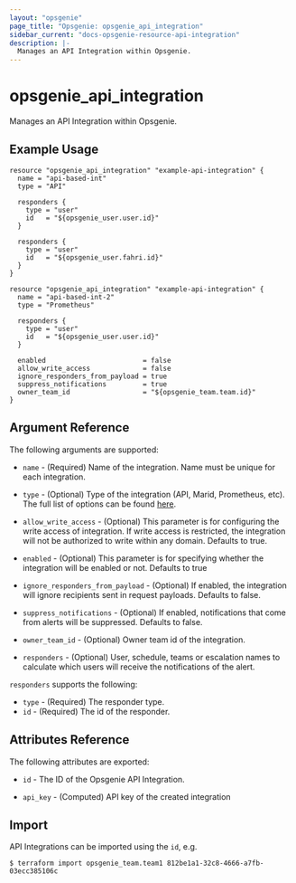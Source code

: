 ```yaml
---
layout: "opsgenie"
page_title: "Opsgenie: opsgenie_api_integration"
sidebar_current: "docs-opsgenie-resource-api-integration"
description: |-
  Manages an API Integration within Opsgenie.
---
```


# opsgenie_api_integration

Manages an API Integration within Opsgenie.

## Example Usage

```hcl
resource "opsgenie_api_integration" "example-api-integration" {
  name = "api-based-int"
  type = "API"

  responders {
    type = "user"
    id   = "${opsgenie_user.user.id}"
  }

  responders {
    type = "user"
    id   = "${opsgenie_user.fahri.id}"
  }
}

resource "opsgenie_api_integration" "example-api-integration" {
  name = "api-based-int-2"
  type = "Prometheus"

  responders {
    type = "user"
    id   = "${opsgenie_user.user.id}"
  }

  enabled                        = false
  allow_write_access             = false
  ignore_responders_from_payload = true
  suppress_notifications         = true
  owner_team_id                  = "${opsgenie_team.team.id}"
}
```

## Argument Reference

The following arguments are supported:

* `name` - (Required) Name of the integration. Name must be unique for each integration.

* `type` - (Optional) Type of the integration (API, Marid, Prometheus, etc). The full list of options can be found [here](https://docs.opsgenie.com/docs/integration-types-to-use-with-api).

* `allow_write_access` - (Optional) This parameter is for configuring the write access of integration. If write access is restricted, the integration will not be authorized to write within any domain. Defaults to true.

* `enabled` - (Optional) This parameter is for specifying whether the integration will be enabled or not. Defaults to true

* `ignore_responders_from_payload` - (Optional) If enabled, the integration will ignore recipients sent in request payloads. Defaults to false.

* `suppress_notifications` - (Optional) If enabled, notifications that come from alerts will be suppressed. Defaults to false.

* `owner_team_id` - (Optional) Owner team id of the integration.

* `responders` - (Optional)  User, schedule, teams or escalation names to calculate which users will receive the notifications of the alert.

`responders` supports the following:

* `type` - (Required) The responder type.
* `id` - (Required) The id of the responder.

## Attributes Reference

The following attributes are exported:

* `id` - The ID of the Opsgenie API Integration.

* `api_key` - (Computed) API key of the created integration

## Import

API Integrations can be imported using the `id`, e.g.

`$ terraform import opsgenie_team.team1 812be1a1-32c8-4666-a7fb-03ecc385106c`
